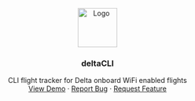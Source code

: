 <div align="center">
  <a href="https://github.com/lumaaaaaa/deltaCLI">
    <img src="images/logo.png" alt="Logo" width="80" height="80">
  </a>

<h3 align="center">deltaCLI</h3>

  <p align="center">
    CLI flight tracker for Delta onboard WiFi enabled flights
    <br />
    <a href="https://github.com/othneildrew/Best-README-Template">View Demo</a>
    ·
    <a href="https://github.com/lumaaaaaa/deltaCLI/issues">Report Bug</a>
    ·
    <a href="https://github.com/lumaaaaaa/deltaCLI/issues">Request Feature</a>
  </p>
</div>